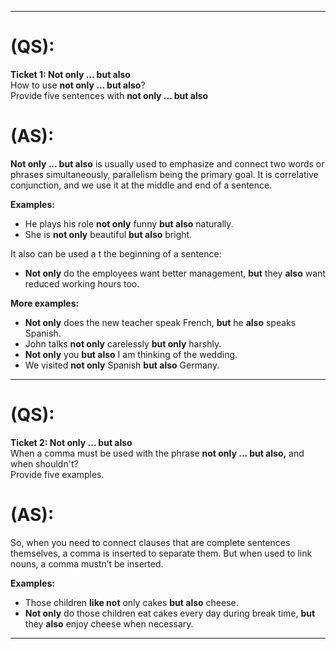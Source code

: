 
---
# (QS):
**Ticket 1: Not only ... but also**  
How to use **not only ... but also**?  
Provide five sentences with **not only ... but also**  

# (AS):
**Not only ... but also** is usually used to emphasize and connect two words or phrases simultaneously,
parallelism being the primary goal. It is correlative conjunction, and we use it at the middle and end of a sentence.  

**Examples:**  
- He plays his role **not only**  funny **but also** naturally.  
- She is **not only** beautiful **but also** bright.  

It also can be used a t the beginning of a sentence:  
- **Not only** do the employees want better management, **but** they **also** want reduced working hours too.  

**More examples:**  
- **Not only** does the new teacher speak French, **but** he **also** speaks Spanish.  
- John talks **not only** carelessly **but only** harshly.  
- **Not only** you **but also** I am thinking of the wedding.  
- We visited **not only** Spanish **but also** Germany.  

---

# (QS):
**Ticket 2: Not only ... but also**  
When a comma must be used with the phrase **not only ... but also,** and when shouldn't?  
Provide five examples.  

# (AS): 
So, when you need to connect clauses that are complete sentences themselves, a comma is inserted to separate them.
But when used to link nouns, a comma mustn’t be inserted.

**Examples:**  
- Those children **like not** only cakes **but also** cheese.  
- **Not only** do those children eat cakes every day during break time, **but** they **also** enjoy cheese when necessary.  

---
